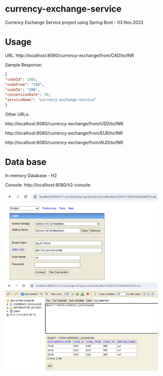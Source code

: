 # currency-exchange-service
Currency Exchange Service project using Spring Boot - 03.Nov.2023


# Usage
URL: http://localhost:8080/currency-exchange/from/CAD/to/INR

Sample Response:

```json
{
"codeId": 1003,
"codeFrom": "CAD",
"codeTo": "INR",
"conversionRate": 50,
"serviceName": "currency-exchange-service"
}
```

Other URLs:

http://localhost:8080/currency-exchange/from/USD/to/INR

http://localhost:8080/currency-exchange/from/EUR/to/INR

http://localhost:8080/currency-exchange/from/AUD/to/INR

# Data base
In memory Database - H2

Console: http://localhost:8080/h2-console

![img.png](img.png)
![img_1.png](img_1.png)

